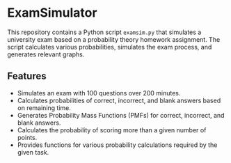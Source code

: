 ﻿# ExamSimulator

This repository contains a Python script `examsim.py` that simulates a university exam based on a probability theory homework assignment. The script calculates various probabilities, simulates the exam process, and generates relevant graphs.

## Features

- Simulates an exam with 100 questions over 200 minutes.
- Calculates probabilities of correct, incorrect, and blank answers based on remaining time.
- Generates Probability Mass Functions (PMFs) for correct, incorrect, and blank answers.
- Calculates the probability of scoring more than a given number of points.
- Provides functions for various probability calculations required by the given task.
